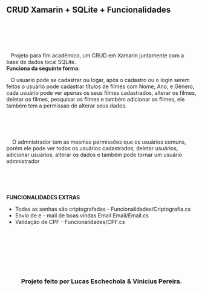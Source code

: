 <h2>CRUD Xamarin + SQLite + Funcionalidades</h2> <br><br><br><br>
  
  <p> &nbsp;&nbsp;&nbsp;Projeto para fim acadêmico, um CRUD em Xamarin juntamente com a base de dados local SQLite.<br>
      <strong>Funciona da seguinte forma:</strong><br>
      <p> &nbsp;&nbsp;&nbsp;O usuario pode se cadastrar ou logar, após o cadastro ou o login serem feitos
          o usuário pode cadastrar títulos de filmes com Nome, Ano, e Gênero, cada usuário pode ver apenas os seus filmes                      cadastrados, alterar os filmes, deletar os filmes, pesquisar os filmes e também adicionar os filmes, ele também tem a permissao de alterar seus dados.</p>
          
<br>
<br><br>

<p>&nbsp;&nbsp;&nbsp; O admnistrador tem as mesmas permissões que os usuários comuns, porém ele pode ver todos os usuários cadastrados, deletar usuários, adicionar usuários, alterar os dados e também pode tornar um usuário admnistrador</p>


<br>
<br><br>


<strong>FUNCIONALIDADES EXTRAS</strong>

<ul>
  <li> Todas as senhas são criptografadas - Funcionalidades/Criptografia.cs</li>
  <li> Envio de e - mail de boas vindas Email Email/Email.cs</li>
  <li> Validação de CPF - Funcionalidades/CPF.cs </li>

</ul>

<br>
<br><br><br>
<br><br>

<footer>

 <center>
  <strong>
    <h3>Projeto feito por Lucas Eschechola & Vínicius Pereira.</h3>
  </strong>
 </center>
 
</footer>
